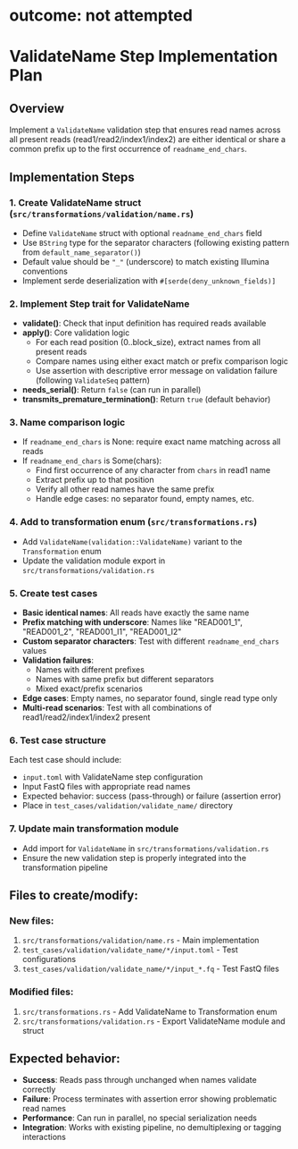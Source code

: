 # outcome: not attempted
# ValidateName Step Implementation Plan

## Overview
Implement a `ValidateName` validation step that ensures read names across all present reads (read1/read2/index1/index2) are either identical or share a common prefix up to the first occurrence of `readname_end_chars`.

## Implementation Steps

### 1. Create ValidateName struct (`src/transformations/validation/name.rs`)
- Define `ValidateName` struct with optional `readname_end_chars` field
- Use `BString` type for the separator characters (following existing pattern from `default_name_separator()`)
- Default value should be `"_"` (underscore) to match existing Illumina conventions
- Implement serde deserialization with `#[serde(deny_unknown_fields)]`

### 2. Implement Step trait for ValidateName
- **validate()**: Check that input definition has required reads available
- **apply()**: Core validation logic
  - For each read position (0..block_size), extract names from all present reads
  - Compare names using either exact match or prefix comparison logic
  - Use assertion with descriptive error message on validation failure (following `ValidateSeq` pattern)
- **needs_serial()**: Return `false` (can run in parallel)
- **transmits_premature_termination()**: Return `true` (default behavior)

### 3. Name comparison logic
- If `readname_end_chars` is None: require exact name matching across all reads
- If `readname_end_chars` is Some(chars): 
  - Find first occurrence of any character from `chars` in read1 name
  - Extract prefix up to that position
  - Verify all other read names have the same prefix
  - Handle edge cases: no separator found, empty names, etc.

### 4. Add to transformation enum (`src/transformations.rs`)
- Add `ValidateName(validation::ValidateName)` variant to the `Transformation` enum
- Update the validation module export in `src/transformations/validation.rs`

### 5. Create test cases
- **Basic identical names**: All reads have exactly the same name
- **Prefix matching with underscore**: Names like "READ001_1", "READ001_2", "READ001_I1", "READ001_I2"  
- **Custom separator characters**: Test with different `readname_end_chars` values
- **Validation failures**: 
  - Names with different prefixes
  - Names with same prefix but different separators
  - Mixed exact/prefix scenarios
- **Edge cases**: Empty names, no separator found, single read type only
- **Multi-read scenarios**: Test with all combinations of read1/read2/index1/index2 present

### 6. Test case structure
Each test case should include:
- `input.toml` with ValidateName step configuration
- Input FastQ files with appropriate read names
- Expected behavior: success (pass-through) or failure (assertion error)
- Place in `test_cases/validation/validate_name/` directory

### 7. Update main transformation module
- Add import for `ValidateName` in `src/transformations/validation.rs` 
- Ensure the new validation step is properly integrated into the transformation pipeline

## Files to create/modify:

### New files:
1. `src/transformations/validation/name.rs` - Main implementation
2. `test_cases/validation/validate_name/*/input.toml` - Test configurations
3. `test_cases/validation/validate_name/*/input_*.fq` - Test FastQ files

### Modified files:
1. `src/transformations.rs` - Add ValidateName to Transformation enum
2. `src/transformations/validation.rs` - Export ValidateName module and struct

## Expected behavior:
- **Success**: Reads pass through unchanged when names validate correctly
- **Failure**: Process terminates with assertion error showing problematic read names
- **Performance**: Can run in parallel, no special serialization needs
- **Integration**: Works with existing pipeline, no demultiplexing or tagging interactions
